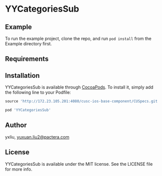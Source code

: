 # YYCategoriesSub

## Example

To run the example project, clone the repo, and run `pod install` from the Example directory first.

## Requirements

## Installation

YYCategoriesSub is available through [CocoaPods](http://cocoapods.org). To install
it, simply add the following line to your Podfile:

```ruby
source 'http://172.23.105.201:4080/cusc-ios-base-component/CUSpecs.git'

pod 'YYCategoriesSub'
```

## Author

yxliu, yuxuan.liu2@pactera.com

## License

YYCategoriesSub is available under the MIT license. See the LICENSE file for more info.
